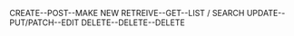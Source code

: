 CREATE--POST--MAKE NEW
RETREIVE--GET--LIST / SEARCH
UPDATE--PUT/PATCH--EDIT
DELETE--DELETE--DELETE


